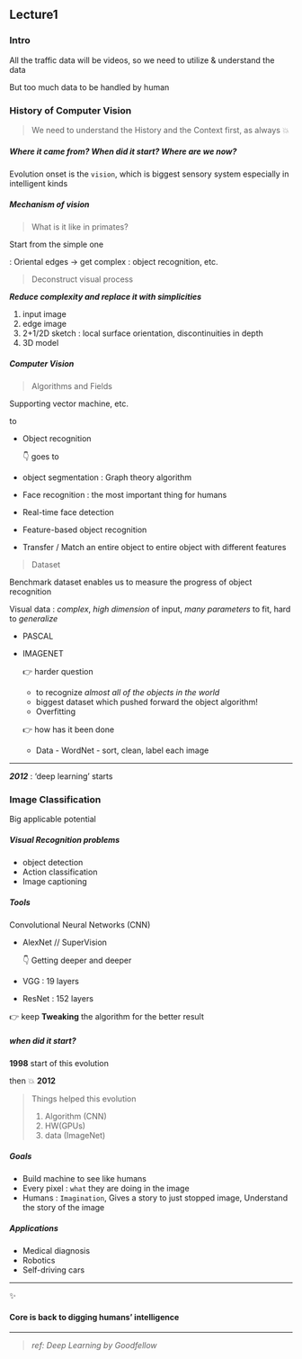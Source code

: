 ## Lecture1



### Intro

All the traffic data will be videos, so we need to utilize & understand the data

But too much data to be handled by human

 

### History of Computer Vision

>  We need to understand the History and the Context first, as always 💥

 

##### Where it came from? When did it start? Where are we now?

Evolution onset is the ```vision```, which is biggest sensory system especially in intelligent kinds

 

##### Mechanism of vision

> What is it like in primates?

Start from the simple one

: Oriental edges -> get complex : object recognition,  etc.

 

> Deconstruct visual process

__*Reduce complexity and replace it with simplicities*__

1. input image
2. edge image
3. 2+1/2D sketch : local surface orientation, discontinuities in depth
4. 3D model

 

##### Computer Vision

> Algorithms and Fields

Supporting vector machine,  etc.

to

- Object recognition

  👇 goes to

- object segmentation : Graph theory algorithm

- Face recognition : the most important thing for humans
- Real-time face detection

- Feature-based object recognition

- Transfer / Match an entire object to entire object with different features

 

> Dataset

Benchmark dataset enables us to measure the progress of object recognition

Visual data : *complex*, *high dimension* of input, *many parameters* to fit, hard to *generalize*

- PASCAL

- IMAGENET

    👉 harder question

  - to recognize *almost all of the objects in the world*
  - biggest dataset which pushed forward the object algorithm!
  - Overfitting
  
  👉 how has it been done

  * Data - WordNet - sort, clean, label each image

***

__*2012*__ : ‘deep learning’ starts



### Image Classification

Big applicable potential



##### Visual Recognition problems

- object detection
- Action classification
- Image captioning



##### Tools

Convolutional Neural Networks (CNN)

- AlexNet // SuperVision

  👇 Getting deeper and deeper

- VGG : 19 layers

- ResNet : 152 layers

👉 keep **Tweaking** the algorithm for the better result

 

##### when did it start?

**1998** start of this evolution

then 💥 **2012**

> Things helped this evolution
>
> 1. Algorithm (CNN)
> 2. HW(GPUs)
> 3. data (ImageNet)



##### Goals

- Build machine to see like humans
- Every pixel : ```what``` they are doing in the image
- Humans : ```Imagination```, Gives a story to just stopped image, Understand the story of the image



##### Applications

- Medical diagnosis
- Robotics
- Self-driving cars

***

✨

#### Core is back to digging humans’ intelligence

***

>  *ref: Deep Learning by Goodfellow*

